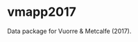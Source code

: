 <!-- README.md is generated from README.Rmd. Please edit that file -->
vmapp2017
=========

Data package for Vuorre & Metcalfe (2017).

